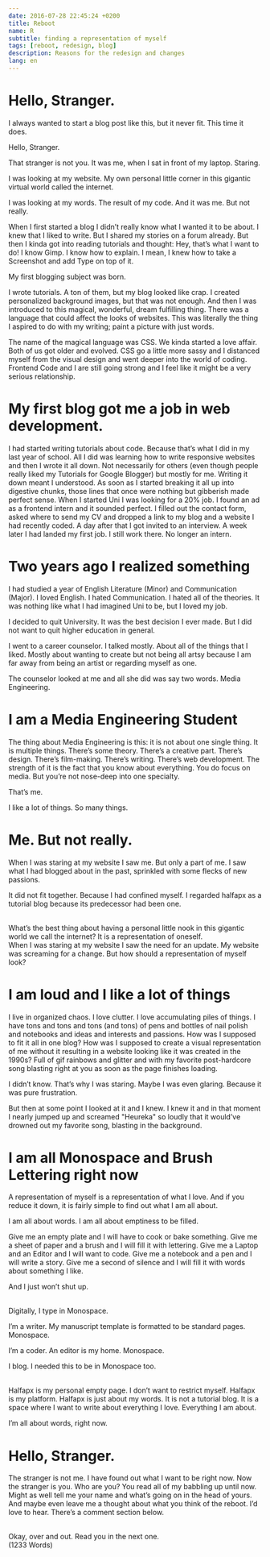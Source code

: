 ```yaml
---
date: 2016-07-28 22:45:24 +0200
title: Reboot
name: R
subtitle: finding a representation of myself
tags: [reboot, redesign, blog]
description: Reasons for the redesign and changes
lang: en
---
```

# Hello, Stranger.
I always wanted to start a blog post like this, but it never fit. This time it does.

Hello, Stranger.

That stranger is not you. It was me, when I sat in front of my laptop. Staring.
<!-- more -->
I was looking at my website. My own personal little corner in this gigantic virtual world called the internet.

I was looking at my words. The result of my code. And it was me. But not really.

When I first started a blog I didn’t really know what I wanted it to be about. I knew that I liked to write. But I shared my stories on a forum already. But then I kinda got into reading tutorials and thought: Hey, that’s what I want to do! I know Gimp. I know how to explain. I mean, I knew how to take a Screenshot and add Type on top of it.

My first blogging subject was born.

I wrote tutorials. A ton of them, but my blog looked like crap. I created personalized background images, but that was not enough. And then I was introduced to this magical, wonderful, dream fulfilling thing. There was a language that could affect the looks of websites. This was literally the thing I aspired to do with my writing; paint a picture with just words.

The name of the magical language was CSS. We kinda started a love affair. Both of us got older and evolved. CSS go a little more sassy and I distanced myself from the visual design and went deeper into the world of coding. Frontend Code and I are still going strong and I feel like it might be a very serious relationship.

# My first blog got me a job in web development.
I had started writing tutorials about code. Because that’s what I did in my last year of school. All I did was learning how to write responsive websites and then I wrote it all down. Not necessarily for others (even though people really liked my Tutorials for Google Blogger) but mostly for me. Writing it down meant I understood. As soon as I started breaking it all up into digestive chunks, those lines that once were nothing but gibberish made perfect sense. When I started Uni I was looking for a 20% job. I found an ad as a frontend intern and it sounded perfect. I filled out the contact form, asked where to send my CV and dropped a link to my blog and a website I had recently coded. A day after that I got invited to an interview. A week later I had landed my first job. I still work there. No longer an intern.

# Two years ago I realized something
I had studied a year of English Literature (Minor) and Communication (Major). I loved English. I hated Communication. I hated all of the theories. It was nothing like what I had imagined Uni to be, but I loved my job.

I decided to quit University. It was the best decision I ever made. But I did not want to quit higher education in general.

I went to a career counselor. I talked mostly. About all of the things that I liked. Mostly about wanting to create but not being all artsy because I am far away from being an artist or regarding myself as one.

The counselor looked at me and all she did was say two words. Media Engineering.

# I am a Media Engineering Student
The thing about Media Engineering is this: it is not about one single thing. It is multiple things. There’s some theory. There’s a creative part. There’s design. There’s film-making. There’s writing. There’s web development. The strength of it is the fact that you know about everything. You do focus on media. But you’re not nose-deep into one specialty.

That’s me.

I like a lot of things. So many things.

# Me. But not really.
When I was staring at my website I saw me. But only a part of me. I saw what I had blogged about in the past, sprinkled with some flecks of new passions.

It did not fit together. Because I had confined myself. I regarded halfapx as a tutorial blog because its predecessor had been one.

<br>
What’s the best thing about having a personal little nook in this gigantic world we call the internet? It is a representation of oneself.

<br>
When I was staring at my website I saw the need for an update. My website was screaming for a change. But how should a representation of myself look?

# I am loud and I like a lot of things
I live in organized chaos. I love clutter. I love accumulating piles of things. I have tons and tons and tons (and tons) of pens and bottles of nail polish and notebooks and ideas and interests and passions. How was I supposed to fit it all in one blog? How was I supposed to create a visual representation of me without it resulting in a website looking like it was created in the 1990s? Full of gif rainbows and glitter and with my favorite post-hardcore song blasting right at you as soon as the page finishes loading.

I didn’t know. That’s why I was staring. Maybe I was even glaring. Because it was pure frustration.

But then at some point I looked at it and I knew. I knew it and in that moment I nearly jumped up and screamed "Heureka" so loudly that it would’ve drowned out my favorite song, blasting in the background.

# I am all Monospace and Brush Lettering right now
A representation of myself is a representation of what I love. And if you reduce it down, it is fairly simple to find out what I am all about.

I am all about words. I am all about emptiness to be filled.

Give me an empty plate and I will have to cook or bake something. Give me a sheet of paper and a brush and I will fill it with lettering. Give me a Laptop and an Editor and I will want to code. Give me a notebook and a pen and I will write a story. Give me a second of silence and I will fill it with words about something I like.

And I just won’t shut up.

<br>
Digitally, I type in Monospace.

I’m a writer. My manuscript template is formatted to be standard pages. Monospace.

I’m a coder. An editor is my home. Monospace.

I blog. I needed this to be in Monospace too.

<br>
Halfapx is my personal empty page. I don’t want to restrict myself. Halfapx is my platform. Halfapx is just about my words. It is not a tutorial blog. It is a space where I want to write about everything I love. Everything I am about.

I’m all about words, right now.

# Hello, Stranger.
The stranger is not me. I have found out what I want to be right now. Now the stranger is you. Who are you? You read all of my babbling up until now. Might as well tell me your name and what’s going on in the head of yours. And maybe even leave me a thought about what you think of the reboot. I’d love to hear. There’s a comment section below.

<br>
Okay, over and out. Read you in the next one.

<br>
(1233 Words)
